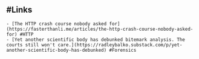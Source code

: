 ## #Links
	- [The HTTP crash course nobody asked for](https://fasterthanli.me/articles/the-http-crash-course-nobody-asked-for) #HTTP
	- [Yet another scientific body has debunked bitemark analysis. The courts still won't care.](https://radleybalko.substack.com/p/yet-another-scientific-body-has-debunked) #Forensics